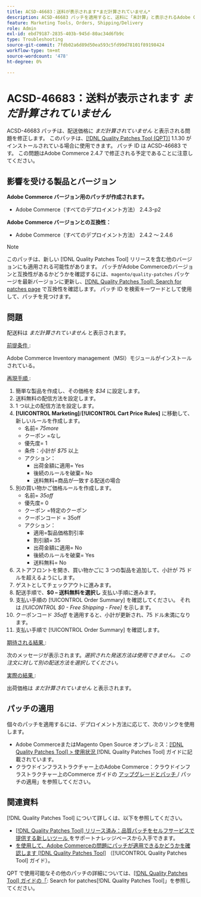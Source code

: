```yaml
---
title: ACSD-46683：送料が表示されます*まだ計算されていません*
description: ACSD-46683 パッチを適用すると、送料に「未計算」と表示されるAdobe Commerceの問題が修正されます。
feature: Marketing Tools, Orders, Shipping/Delivery
role: Admin
exl-id: ebd79187-2835-403b-945d-80ac34d6fb9c
type: Troubleshooting
source-git-commit: 7fdb02a6d89d50ea593c5fd99d78101f89198424
workflow-type: tm+mt
source-wordcount: '478'
ht-degree: 0%

---
```


# ACSD-46683：送料が表示されます *まだ計算されていません*

ACSD-46683 パッチは、配送価格に *まだ計算されていません* と表示される問題を修正します。 このパッチは、[[!DNL Quality Patches Tool (QPT)]](https://experienceleague.adobe.com/en/docs/commerce-operations/tools/quality-patches-tool/quality-patches-tool-to-self-serve-quality-patches) 1.1.30 がインストールされている場合に使用できます。 パッチ ID は ACSD-46683 です。 この問題はAdobe Commerce 2.4.7 で修正される予定であることに注意してください。

## 影響を受ける製品とバージョン

**Adobe Commerce バージョン用のパッチが作成されます。**

* Adobe Commerce（すべてのデプロイメント方法） 2.4.3-p2

**Adobe Commerce バージョンとの互換性：**

* Adobe Commerce（すべてのデプロイメント方法） 2.4.2 ～ 2.4.6

>[!NOTE]
>
>このパッチは、新しい [!DNL Quality Patches Tool] リリースを含む他のバージョンにも適用される可能性があります。 パッチがAdobe Commerceのバージョンと互換性があるかどうかを確認するには、`magento/quality-patches` パッケージを最新バージョンに更新し、[[!DNL Quality Patches Tool]: Search for patches page](https://experienceleague.adobe.com/tools/commerce-quality-patches/index.html) で互換性を確認します。 パッチ ID を検索キーワードとして使用して、パッチを見つけます。

## 問題

配送料は *まだ計算されていません* と表示されます。

<u> 前提条件 </u>:

Adobe Commerce Inventory management（MSI）モジュールがインストールされている。

<u> 再現手順 </u>:

1. 簡単な製品を作成し、その価格を *$34* に設定します。
1. 送料無料の配信方法を設定します。
1. 1 つ以上の配信方法を設定します。
1. **[!UICONTROL Marketing]**/**[!UICONTROL Cart Price Rules]** に移動して、新しいルールを作成します。
   * 名前= *75more*
   * クーポン =なし
   * 優先度= 1
   * 条件：小計が *$75* 以上
   * アクション：
      * 出荷金額に適用= Yes
      * 後続のルールを破棄= No
      * 送料無料=商品が一致する配送の場合
1. 別の買い物かご価格ルールを作成します。
   * 名前= *35off*
   * 優先度= 0
   * クーポン =特定のクーポン
   * クーポンコード = 35off
   * アクション：
      * 適用=製品価格割引率
      * 割引額= 35
      * 出荷金額に適用= No
      * 後続のルールを破棄= Yes
      * 送料無料= No
1. ストアフロントを開き、買い物かごに 3 つの製品を追加して、小計が 75 ドルを超えるようにします。
1. ゲストとしてチェックアウトに進みます。
1. 配送手順で、**$0 – 送料無料を選択し** 支払い手順に進みます。
1. 支払い手順の [!UICONTROL Order Summary] を確認してください。 それは *[!UICONTROL $0 - Free Shipping - Free]* を示します。
1. クーポンコード *35off* を適用すると、小計が更新され、75 ドル未満になります。
1. 支払い手順で [!UICONTROL Order Summary] を確認します。

<u> 期待される結果 </u>:

次のメッセージが表示されます。*選択された発送方法は使用できません。 この注文に対して別の配送方法を選択してください。*

<u> 実際の結果 </u>:

出荷価格は *まだ計算されていません* と表示されます。

## パッチの適用

個々のパッチを適用するには、デプロイメント方法に応じて、次のリンクを使用します。

* Adobe CommerceまたはMagento Open Source オンプレミス：[[!DNL Quality Patches Tool] > 使用状況 ](/help/tools/quality-patches-tool/usage.md) [!DNL Quality Patches Tool] ガイドに記載されています。
* クラウドインフラストラクチャー上のAdobe Commerce：クラウドインフラストラクチャー上のCommerce ガイドの [ アップグレードとパッチ ](https://experienceleague.adobe.com/docs/commerce-cloud-service/user-guide/develop/upgrade/apply-patches.html)/ パッチの適用」を参照してください。

## 関連資料

[!DNL Quality Patches Tool] について詳しくは、以下を参照してください。

* [[!DNL Quality Patches Tool]  リリース済み：品質パッチをセルフサービスで提供する新しいツール ](https://experienceleague.adobe.com/en/docs/commerce-operations/tools/quality-patches-tool/quality-patches-tool-to-self-serve-quality-patches) をサポートナレッジベースから入手できます。
* [ を使用して、Adobe Commerceの問題にパッチが適用できるかどうかを確認します  [!DNL Quality Patches Tool]](/help/tools/quality-patches-tool/patches-available-in-qpt/check-patch-for-magento-issue-with-magento-quality-patches.md) （[!UICONTROL Quality Patches Tool] ガイド）。


QPT で使用可能なその他のパッチの詳細については、[[!DNL Quality Patches Tool] ガイドの「](https://experienceleague.adobe.com/tools/commerce-quality-patches/index.html): Search for patches[!DNL Quality Patches Tool]」を参照してください。
